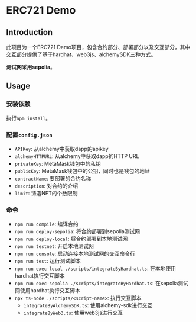# ERC721 Demo

## Introduction

此项目为一个ERC721 Demo项目，包含合约部分、部署部分以及交互部分，其中交互部分提供了基于hardhat、web3js、alchemySDK三种方式。

**测试网采用sepolia**。

## Usage

### 安装依赖

执行`npm install`。

### 配置`config.json`

- `APIKey`: 从alchemy中获取dapp的apikey
- `alchemyHTTPURL`: 从alchemy中获取dapp的HTTP URL
- `privateKey`: MetaMask钱包中的私钥
- `publicKey`: MetaMask钱包中的公钥，同时也是钱包的地址
- `contractName`: 要部署的合约名称
- `description`: 对合约的介绍
- `limit`: 铸造NFT的个数限制

### 命令

- `npm run compile`: 编译合约
- `npm run deploy-sepolia`: 将合约部署到sepolia测试网
- `npm run deploy-local`: 将合约部署到本地测试网
- `npm run testnet`: 开启本地测试网
- `npm run console`: 启动连接本地测试网的交互命令行
- `npm run test`: 运行测试脚本
- `npm run exec-local ./scripts/integrateByHardhat.ts`: 在本地使用hardhat执行交互脚本
- `npm run exec-sepolia ./scripts/integrateByHardhat.ts`: 在sepolia测试网使用hardhat执行交互脚本
- `npx ts-node ./scripts/<script-name>`: 执行交互脚本
  - `integrateByAlchemySDK.ts`: 使用alchemy-sdk进行交互
  - `integrateByWeb3.ts`: 使用web3js进行交互

